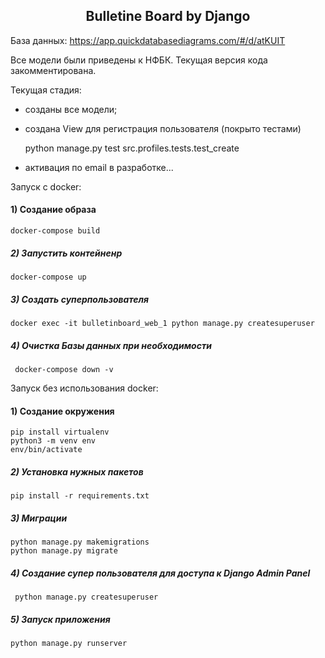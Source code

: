 <h2 align="center">Bulletine Board by Django</h2>

База данных:
https://app.quickdatabasediagrams.com/#/d/atKUIT

Все модели были приведены к НФБК.
Текущая версия кода закомментирована.

Текущая стадия:
- созданы все модели;
- создана View для регистрация пользователя (покрыто тестами)
    
    python manage.py test src.profiles.tests.test_create
    
- активация по email в разработке...

Запуск с docker:

#### 1) Создание образа

    docker-compose build

##### 2) Запустить контейненр

    docker-compose up
    
##### 3) Создать суперпользователя

    docker exec -it bulletinboard_web_1 python manage.py createsuperuser
    
##### 4) Очистка Базы данных при необходимости

     docker-compose down -v


Запуск без использования docker:

#### 1) Создание окружения

    pip install virtualenv
    python3 -m venv env
    env/bin/activate

##### 2) Установка нужных пакетов

    pip install -r requirements.txt
    
##### 3) Миграции

    python manage.py makemigrations
    python manage.py migrate
    
##### 4) Создание супер пользователя для доступа к Django Admin Panel

     python manage.py createsuperuser
    
##### 5) Запуск приложения
    
    python manage.py runserver
    